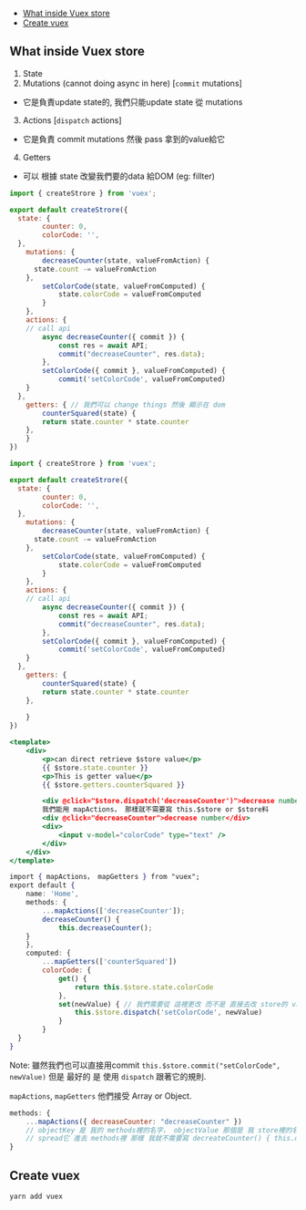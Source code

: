 
* [What inside Vuex store](#what-inside-vuex-store)
* [Create vuex](#create-vuex)


## What inside Vuex store

1. State
2. Mutations (cannot doing async in here) [`commit` mutations] 
- 它是負責update state的, 我們只能update state 從 mutations

 3.  Actions [`dispatch` actions] 

- 它是負責 commit mutations 然後 pass 拿到的value給它

 4.  Getters

- 可以 根據 state 改變我們要的data 給DOM (eg: fillter)

```jsx
import { createStrore } from 'vuex';

export default createStrore({
  state: {
		counter: 0,
		colorCode: '',
  },
	mutations: {
		decreaseCounter(state, valueFromAction) {
      state.count -= valueFromAction
    },
		setColorCode(state, valueFromComputed) {
			state.colorCode = valueFromComputed
		}
	},
	actions: {
    // call api
		async decreaseCounter({ commit }) {
			const res = await API;
			commit("decreaseCounter", res.data);
		},
		setColorCode({ commit }, valueFromComputed) {
			commit('setColorCode', valueFromComputed)
    }
  },
	getters: { // 我們可以 change things 然後 顯示在 dom
		counterSquared(state) {
	    return state.counter * state.counter
    }, 
	}
})
```

```jsx
import { createStrore } from 'vuex';

export default createStrore({
  state: {
		counter: 0,
		colorCode: '',
  },
	mutations: {
		decreaseCounter(state, valueFromAction) {
      state.count -= valueFromAction
    },
		setColorCode(state, valueFromComputed) {
			state.colorCode = valueFromComputed
		}
	},
	actions: {
    // call api
		async decreaseCounter({ commit }) {
			const res = await API;
			commit("decreaseCounter", res.data);
		},
		setColorCode({ commit }, valueFromComputed) {
			commit('setColorCode', valueFromComputed)
    }
  },
	getters: {  
		counterSquared(state) {
	    return state.counter * state.counter
    }, 
		
	}
})
```

```jsx
<template>
	<div>
		<p>can direct retrieve $store value</p>
		{{ $store.state.counter }}
		<p>This is getter value</p>
		{{ $store.getters.counterSquared }}

		<div @click="$store.dispatch('decreaseCounter')">decrease number</div>
		我們能用 mapActions， 那樣就不需要寫 this.$store or $store料
		<div @click="decreaseCounter">decrease number</div>
		<div>
			<input v-model="colorCode" type="text" />
		</div>
	</div>
</template>

import { mapActions， mapGetters } from "vuex";
export default {
	name: 'Home',
	methods: {
		...mapActions(['decreaseCounter']);
		decreaseCounter() {
			this.decreaseCounter();
    }
	},
	computed: {
		...mapGetters(['counterSquared'])
		colorCode: { 
			get() {
				return this.$store.state.colorCode
			},
			set(newValue) { // 我們需要從 這裡更改 而不是 直接去改 store的 value
				this.$store.dispatch('setColorCode', newValue)
			}
		}
  }
}
```

Note: 雖然我們也可以直接用commit  `this.$store.commit("setColorCode", newValue)` 但是 最好的 是 使用 `dispatch` 跟著它的規則.

`mapActions`, `mapGetters` 他們接受 Array or Object. 

```jsx
methods: {
	...mapActions({ decreaseCounter: "decreaseCounter" }) 
	// objectKey 是 我的 methods裡的名字， objectValue 那個是 我 store裡的名字 然後
	// spread它 進去 methods裡 那樣 我就不需要寫 decreateCounter() { this.decreateCount() 了 }
}
```

## Create vuex

```bash
yarn add vuex
```

